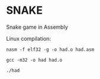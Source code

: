 # SNAKE
Snake game in Assembly

Linux compilation:
    
    nasm -f elf32 -g -o had.o had.asm
    
    gcc -m32 -o had had.o
    
    ./had
